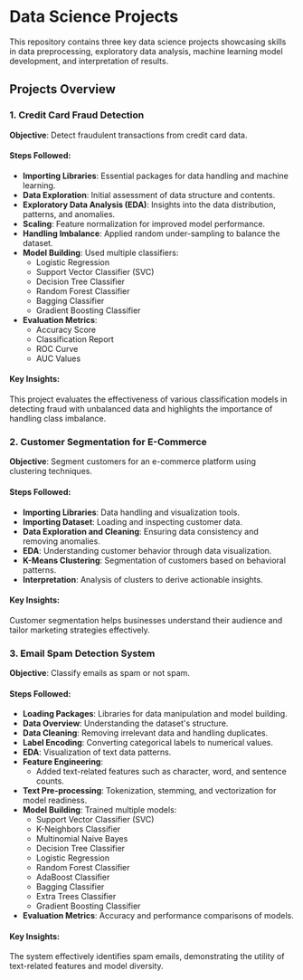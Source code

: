 # Data Science Projects 

This repository contains three key data science projects showcasing skills in data preprocessing, exploratory data analysis, machine learning model development, and interpretation of results.  

## Projects Overview  

### 1. Credit Card Fraud Detection  
**Objective**: Detect fraudulent transactions from credit card data.  

#### Steps Followed:  
- **Importing Libraries**: Essential packages for data handling and machine learning.  
- **Data Exploration**: Initial assessment of data structure and contents.  
- **Exploratory Data Analysis (EDA)**: Insights into the data distribution, patterns, and anomalies.  
- **Scaling**: Feature normalization for improved model performance.  
- **Handling Imbalance**: Applied random under-sampling to balance the dataset.  
- **Model Building**: Used multiple classifiers:  
  - Logistic Regression  
  - Support Vector Classifier (SVC)  
  - Decision Tree Classifier  
  - Random Forest Classifier  
  - Bagging Classifier  
  - Gradient Boosting Classifier  
- **Evaluation Metrics**:  
  - Accuracy Score  
  - Classification Report  
  - ROC Curve  
  - AUC Values  

#### Key Insights:  
This project evaluates the effectiveness of various classification models in detecting fraud with unbalanced data and highlights the importance of handling class imbalance.  

### 2. Customer Segmentation for E-Commerce  
**Objective**: Segment customers for an e-commerce platform using clustering techniques.  

#### Steps Followed:  
- **Importing Libraries**: Data handling and visualization tools.  
- **Importing Dataset**: Loading and inspecting customer data.  
- **Data Exploration and Cleaning**: Ensuring data consistency and removing anomalies.  
- **EDA**: Understanding customer behavior through data visualization.  
- **K-Means Clustering**: Segmentation of customers based on behavioral patterns.  
- **Interpretation**: Analysis of clusters to derive actionable insights.  

#### Key Insights:  
Customer segmentation helps businesses understand their audience and tailor marketing strategies effectively.  

### 3. Email Spam Detection System  
**Objective**: Classify emails as spam or not spam.  

#### Steps Followed:  
- **Loading Packages**: Libraries for data manipulation and model building.  
- **Data Overview**: Understanding the dataset's structure.  
- **Data Cleaning**: Removing irrelevant data and handling duplicates.  
- **Label Encoding**: Converting categorical labels to numerical values.  
- **EDA**: Visualization of text data patterns.  
- **Feature Engineering**:  
  - Added text-related features such as character, word, and sentence counts.  
- **Text Pre-processing**: Tokenization, stemming, and vectorization for model readiness.  
- **Model Building**: Trained multiple models:  
  - Support Vector Classifier (SVC)  
  - K-Neighbors Classifier  
  - Multinomial Naive Bayes  
  - Decision Tree Classifier  
  - Logistic Regression  
  - Random Forest Classifier  
  - AdaBoost Classifier  
  - Bagging Classifier  
  - Extra Trees Classifier  
  - Gradient Boosting Classifier  
- **Evaluation Metrics**: Accuracy and performance comparisons of models.  

#### Key Insights:  
The system effectively identifies spam emails, demonstrating the utility of text-related features and model diversity.  

